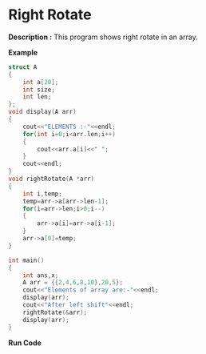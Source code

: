 # Right Rotate

**Description :** This program shows right rotate in an array.

**Example**

```cpp
struct A
{
	int a[20];
	int size;
	int len;
};
void display(A arr)
{
	cout<<"ELEMENTS :-"<<endl;
	for(int i=0;i<arr.len;i++)
	{
		cout<<arr.a[i]<<" ";
	}
	cout<<endl;
}
void rightRotate(A *arr)
{
	int i,temp;
	temp=arr->a[arr->len-1];
	for(i=arr->len;i>0;i--)
	{
		arr->a[i]=arr->a[i-1];
	}
	arr->a[0]=temp;
}

int main()
{
	int ans,x;
	A arr = {{2,4,6,8,10},20,5};
	cout<<"Elements of array are:-"<<endl;
	display(arr);
	cout<<"After left shift"<<endl;
	rightRotate(&arr);
	display(arr);
}
```

**Run Code[](https://rextester.com/LBLVW51472)**
